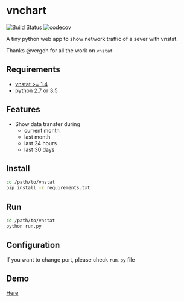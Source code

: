 # vnchart

[![Build Status](https://travis-ci.org/invkrh/vnchart.svg?branch=master)](https://travis-ci.org/invkrh/vnchart)
[![codecov](https://codecov.io/gh/invkrh/vnchart/branch/master/graph/badge.svg)](https://codecov.io/gh/invkrh/vnchart)

A tiny python web app to show network traffic of a sever with vnstat.

Thanks @vergoh for all the work on `vnstat`

## Requirements

* [vnstat >= 1.4](http://humdi.net/vnstat/)
* python 2.7 or 3.5

## Features

* Show data transfer during 
    -   current month
    -   last month
    -   last 24 hours
    -   last 30 days
    
## Install

```bash
cd /path/to/vnstat
pip install -r requirements.txt
```

    
## Run

```bash
cd /path/to/vnstat
python run.py
```

## Configuration

If you want to change port, please check `run.py` file

## Demo
[Here](http://vps.invkrh.me/demo)

